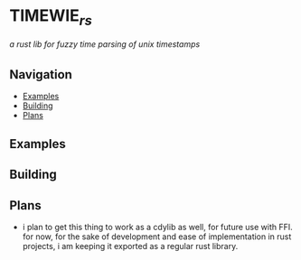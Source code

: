 # TIMEWIE<sub><i>rs</i></sub>
###### a rust lib for fuzzy time parsing of unix timestamps
## Navigation
- [Examples](#examples)
- [Building](#building)
- [Plans](#plans)
## Examples

## Building

## Plans
- i plan to get this thing to work as a cdylib as well, for future use with FFI. for now, for the sake of development and ease of implementation in rust projects, i am keeping it exported as a regular rust library.
